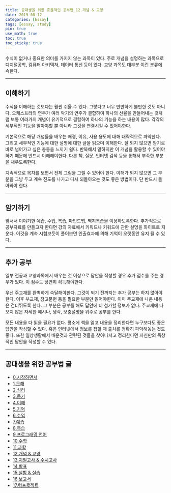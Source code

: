 ```yaml
---
title: 공대생을 위한 효율적인 공부법_12.개념 & 교양
date: 2019-08-12
categories: [Essay]
tags: [essay, study]
pin: true
use_math: true
toc: true
toc_sticky: true
---
```


수식이 없거나 중요한 의미를 가지지 않는 과목이 있다. 주로 개념을 설명하는 과목으로 디지털공학, 컴퓨터 아키텍쳐, 데이터 통신 등이 있다. 교양 과목도 대부분 이런 분류에 속한다.

***

## __이해하기__

수식을 이해하는 것보다는 훨씬 쉬울 수 있다. 그렇다고 너무 만만하게 볼만한 것도 아니다. 오케스트라의 연주가 여러 악기의 연주가 결합하여 하나의 선율을 만들어내는 것처럼 보통 여러가지 개념이 유기적으로 결합하여 하나의 기능을 하는 내용이 많다. 각각의 세부적인 기능을 알아야할 뿐 아니라 그것을 연결시킬 수 있어야한다.

기본적으로 해당 개념들을 배우는 배경, 이유, 사용 용도에 대해 대략적으로 파악한다. 그리고 세부적인 기능에 대한 설명에 대한 글을 읽으며 이해한다. 잘 되지 않으면 암기로 바로 넘어가고 싶은 충동을 느끼기 쉽다. 반복해서 말하지만 이 개념을 활용할 수 있어야하기 때문에 반드시 이해해야한다. 다른 책, 질문, 인터넷 검색 등을 통해서 부족한 부분을 채우도록한다.

지속적으로 목차를 보면서 전체 그림을 그릴 수 있어야 한다. 이해가 되지 않으면 그 부분을 그냥 두고 계속 진도를 나가고 다시 되돌아오는 것도 좋은 방법이다. 단 반드시 돌아와야 한다.

***

## __암기하기__

앞서서 이야기한 예습, 수업, 복습, 마인드맵, 백지복습을 이용하도록한다. 추가적으로 공부자료를 만들고자 한다면 강의 자료에서 키워드나 키워드에 관한 설명을 화이트로 지운다. 이것을 계속 시험보듯이 풀어보면 인출효과에 의해 기억이 오랫동안 유지 될 수 있다.

***

## __추가 공부__

일부 전공과 교양과목에서 배우는 것 이상으로 답안을 작성할 경우 추가 점수를 주는 경우가 있다. 이 점수도 당연히 획득해야한다.

우선 주교재를 완벽하게 숙달해야한다. 그것이 되기 전까지는 추가 공부는 하지 않아야한다. 이후 부교재, 참고문헌 등을 필요한 부분만 읽어야한다. 이미 주교재에 나온 내용은 건너뛰도록 한다. 그 부분은 공부를 해도 답안에 더 첨가할 정보가 없다. 주교재에 나오지 않은 자세한 예시나, 생각, 보충설명을 위주로 공부를 한다.

모든 내용을 다 읽을 필요가 없다. 평소에 책을 읽고 내용을 정리한다면 누구보다도 좋은 답안을 작성할 수 있다. 혹은 인터넷에서 정보를 접할 때 출처를 정확히 파악해놓는 것도 좋다. 또한 일상생활에서 배운것과 관련된 것들을 찾아나서고 정리한다면 자신만의 독창적인 답안을 작성할 수 있다.

***

## __공대생을 위한 공부법 글__

- [0.시작하면서](https://chalgx.github.io/essay/HowtoStudyforEngineeringStudent0)
- [1.오해](https://chalgx.github.io/essay/HowtoStudyforEngineeringStudent1)
- [2.심리](https://chalgx.github.io/essay/HowtoStudyforEngineeringStudent2)
- [3.동기](https://chalgx.github.io/essay/HowtoStudyforEngineeringStudent3)
- [4.이해](https://chalgx.github.io/essay/HowtoStudyforEngineeringStudent4)
- [5.기억](https://chalgx.github.io/essay/HowtoStudyforEngineeringStudent5)
- [6.수업](https://chalgx.github.io/essay/HowtoStudyforEngineeringStudent6)
- [7.예습](https://chalgx.github.io/essay/HowtoStudyforEngineeringStudent7)
- [8.복습](https://chalgx.github.io/essay/HowtoStudyforEngineeringStudent8)
- [9.프로그래밍 언어](https://chalgx.github.io/essay/HowtoStudyforEngineeringStudent9)
- [10.수학](https://chalgx.github.io/essay/HowtoStudyforEngineeringStudent10)
- [11.과학](https://chalgx.github.io/essay/HowtoStudyforEngineeringStudent11)
- [12.개념 & 교양](https://chalgx.github.io/essay/HowtoStudyforEngineeringStudent12)
- [13.지필고사 & 수시고사](https://chalgx.github.io/essay/HowtoStudyforEngineeringStudent13)
- [14.발표](https://chalgx.github.io/essay/HowtoStudyforEngineeringStudent14)
- [15.실험 & 실습](https://chalgx.github.io/essay/HowtoStudyforEngineeringStudent15)
- [16.보고서](https://chalgx.github.io/essay/HowtoStudyforEngineeringStudent16)
- [17.텀프로젝트](https://chalgx.github.io/essay/HowtoStudyforEngineeringStudent17)
